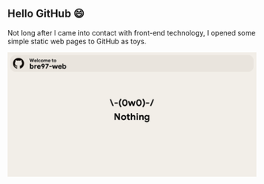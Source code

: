 ## Hello GitHub :smile:

Not long after I came into contact with front-end technology, I opened some simple static web pages to GitHub as toys.

![Picture](./Resource/Load.gif)
